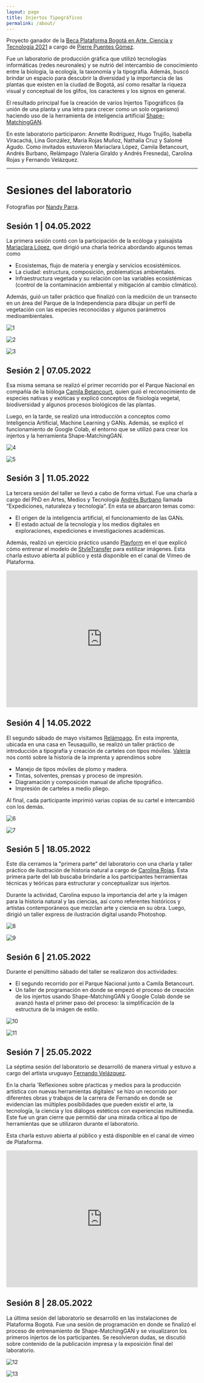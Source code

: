 ```yaml
---
layout: page
title: Injertos Tipográficos
permalink: /about/
---
```


Proyecto ganador de la [Beca Plataforma Bogotá en Arte, Ciencia y Tecnología 2021](https://plataformabogota.gov.co/) a cargo de [Pierre Puentes Gómez](https://bejuco.co/).

Fue un laboratorio de producción gráfica que utilizó tecnologías informáticas (redes neuronales) y se nutrió del intercambio de conocimiento entre la biología, la ecología, la taxonomía y la tipografía. Además, buscó brindar un espacio para descubrir la diversidad y la importancia de las plantas que existen en la ciudad de Bogotá, así como resaltar la riqueza visual y conceptual de los glifos, los caracteres y los signos en general.

El resultado principal fue la creación de varios Injertos Tipográficos (la unión de una planta y una letra para crecer como un solo organismo) haciendo uso de la herramienta de inteligencia artificial [Shape-MatchingGAN](https://github.com/VITA-Group/ShapeMatchingGAN).

En este laboratorio participaron: Annette Rodríguez, Hugo Trujillo, Isabella Viracachá, Lina González, María Rojas Muñoz, Nathalia Cruz y Salomé Agudo. Como invitados estuvieron Mariaclara López, Camila Betancourt, Andrés Burbano, Relámpago (Valeria Giraldo y Andrés Fresneda), Carolina Rojas y Fernando Velázquez.

---

# Sesiones del laboratorio
Fotografías por [Nandy Parra](https://www.instagram.com/nandyparra/).

## Sesión 1 | 04.05.2022

La primera sesión contó con la participación de la ecóloga y paisajista [Mariaclara López](https://www.instagram.com/mariapaloz/), que dirigió una charla teórica abordando algunos temas como


- Ecosistemas, flujo de materia y energía y servicios ecosistémicos.
- La ciudad: estructura, composición, problematicas ambientales.
- Infraestructura vegetada y su relación con las variables ecosistémicas (control de la contaminación ambiental y mitigación al cambio climático).

 Además, guió un taller práctico que finalizó con la medición de un transecto en un área del Parque de la Independencia para dibujar un perfil de vegetación con las especies reconocidas y algunos parámetros medioambientales.

![1](/injertos/imgs/about/1.jpg)

![2](/injertos/imgs/about/2.jpg)

![3](/injertos/imgs/about/3.jpg)

## Sesión 2 | 07.05.2022
Esa misma semana se realizó el primer recorrido por el Parque Nacional en compañía de la bióloga [Camila Betancourt](https://www.instagram.com/cami_betancourt_/), quien guió el reconocimiento de especies nativas y exóticas y explicó conceptos de fisiología vegetal, biodiversidad y algunos procesos biológicos de las plantas.

Luego, en la tarde, se realizó una introducción a conceptos como Inteligencia Artificial, Machine Learning y GANs. Además, se explicó el funcionamiento de Google Colab, el entorno que se utilizó para crear los injertos y la herramienta Shape-MatchingGAN.

![4](/injertos/imgs/about/4.jpg)

![5](/injertos/imgs/about/5.jpg)

## Sesión 3 | 11.05.2022
La tercera sesión del taller se llevó a cabo de forma virtual. Fue una charla a cargo del PhD en Artes, Medios y Tecnología [Andrés Burbano](http://www.burbane.net/) llamada “Expediciones, naturaleza y tecnología”. En esta se abarcaron temas como:

- El origen de la inteligencia artificial, el funcionamiento de las GANs.
- El estado actual de la tecnología y los medios digitales en exploraciones, expediciones e investigaciones académicas.

Además, realizó un ejercicio práctico usando [Playform](https://www.playform.io/) en el que explicó cómo entrenar el modelo de [StyleTransfer](https://www.playform.io/style-transfer) para estilizar imágenes. Esta charla estuvo abierta al público y está disponible en el canal de Vimeo de Plataforma.

<iframe src="https://player.vimeo.com/video/716059128?h=83cb4d8d32" width="100%" height="360" frameborder="0" allow="autoplay; fullscreen; picture-in-picture" allowfullscreen></iframe>

## Sesión 4 | 14.05.2022
El segundo sábado de mayo visitamos [Relámpago](https://www.instagram.com/proyectorelampago/). En esta imprenta, ubicada en una casa en Teusaquillo, se realizó un taller práctico de introducción a tipografía y creación de carteles con tipos móviles. [Valeria](https://www.instagram.com/valeriagiraldorestrepo/) nos contó sobre la historia de la imprenta y aprendimos sobre

- Manejo de tipos móviles de plomo y madera.
- Tintas, solventes, prensas y proceso de impresión.
- Diagramación y composición manual de afiche tipográfico.
- Impresión de carteles a medio pliego.

Al final, cada participante imprimió varias copias de su cartel e intercambió con los demás.

![6](/injertos/imgs/about/6.jpg)

![7](/injertos/imgs/about/7.jpg)

## Sesión 5 | 18.05.2022
Este día cerramos la "primera parte" del laboratorio con una charla y taller práctico de ilustración de historia natural a cargo de [Carolina Rojas](https://www.instagram.com/gothsaveus/). Esta primera parte del lab buscaba brindarle a los participantes herramientas técnicas y teóricas para estructurar y conceptualizar sus injertos.

Durante la actividad, Carolina expuso la importancia del arte y la imágen para la historia natural y las ciencias, así como referentes históricos y artistas contemporáneos que mezclan arte y ciencia en su obra. Luego, dirigió un taller express de ilustración digital usando Photoshop.

![8](/injertos/imgs/about/8.jpg)

![9](/injertos/imgs/about/9.jpg)

## Sesión 6 | 21.05.2022
Durante el penúltimo sábado del taller se realizaron dos actividades:

- El segundo recorrido por el Parque Nacional junto a Camila Betancourt.
- Un taller de programación en donde se empezó el proceso de creación de los injertos usando Shape-MatchingGAN y Google Colab donde se avanzó hasta el primer paso del proceso: la simplificación de la estructura de la imágen de estilo.

![10](/injertos/imgs/about/10.jpg)

![11](/injertos/imgs/about/11.jpg)

## Sesión 7 | 25.05.2022
La séptima sesión del laboratorio se desarrolló de manera virtual y estuvo a cargo del artista uruguayo [Fernando Velázquez](https://fernandovelazquez.art/).

En la charla 'Reflexiones sobre pŕacticas y medios para la producción artística con nuevas herramientas digitales' se hizo un recorrido por diferentes obras y trabajos de la carrera de Fernando en donde se evidencian las múltiples posibilidades que pueden existir el arte, la tecnología, la ciencia y los diálogos estéticos con experiencias multimedia. Este fue un gran cierre que permitió dar una mirada crítica al tipo de herramientas que se utilizaron durante el laboratorio.

Esta charla estuvo abierta al público y está disponible en el canal de vimeo de Plataforma.

<iframe src="https://player.vimeo.com/video/716152851?h=f12baac313" width="100%" height="360" frameborder="0" allow="autoplay; fullscreen; picture-in-picture" allowfullscreen></iframe>

## Sesión 8 | 28.05.2022
La última sesión del laboratorio se desarrolló en las instalaciones de Plataforma Bogotá. Fue una sesión de programación en donde se finalizó el proceso de entrenamiento de Shape-MatchingGAN y se visualizaron los primeros injertos de los participantes. Se resolvieron dudas, se discutió sobre contenido de la publicación impresa y la exposición final del laboratorio.

![12](/injertos/imgs/about/12.jpg)

![13](/injertos/imgs/about/13.jpg)